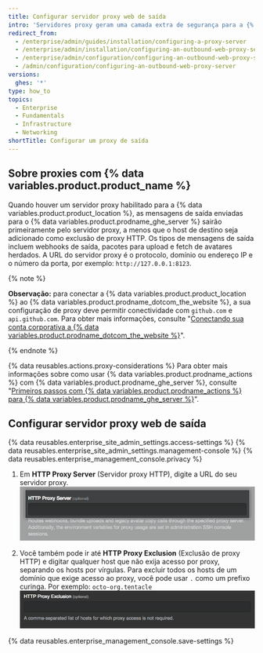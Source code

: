 ```yaml
---
title: Configurar servidor proxy web de saída
intro: 'Servidores proxy geram uma camada extra de segurança para a {% data variables.product.product_location %}.'
redirect_from:
  - /enterprise/admin/guides/installation/configuring-a-proxy-server
  - /enterprise/admin/installation/configuring-an-outbound-web-proxy-server
  - /enterprise/admin/configuration/configuring-an-outbound-web-proxy-server
  - /admin/configuration/configuring-an-outbound-web-proxy-server
versions:
  ghes: '*'
type: how_to
topics:
  - Enterprise
  - Fundamentals
  - Infrastructure
  - Networking
shortTitle: Configurar um proxy de saída
---
```


## Sobre proxies com {% data variables.product.product_name %}

Quando houver um servidor proxy habilitado para a {% data variables.product.product_location %}, as mensagens de saída enviadas para o {% data variables.product.prodname_ghe_server %} sairão primeiramente pelo servidor proxy, a menos que o host de destino seja adicionado como exclusão de proxy HTTP. Os tipos de mensagens de saída incluem webhooks de saída, pacotes para upload e fetch de avatares herdados. A URL do servidor proxy é o protocolo, domínio ou endereço IP e o número da porta, por exemplo: `http://127.0.0.1:8123`.

{% note %}

**Observação:** para conectar a {% data variables.product.product_location %} ao {% data variables.product.prodname_dotcom_the_website %}, a sua configuração de proxy deve permitir conectividade com `github.com` e `api.github.com`. Para obter mais informações, consulte "[Conectando sua conta corporativa a {% data variables.product.prodname_dotcom_the_website %}](/admin/configuration/managing-connections-between-your-enterprise-accounts/connecting-your-enterprise-account-to-github-enterprise-cloud)".

{% endnote %}

{% data reusables.actions.proxy-considerations %} Para obter mais informações sobre como usar {% data variables.product.prodname_actions %} com {% data variables.product.prodname_ghe_server %}, consulte "[Primeiros passos com {% data variables.product.prodname_actions %} para {% data variables.product.prodname_ghe_server %}](/admin/github-actions/enabling-github-actions-for-github-enterprise-server/getting-started-with-github-actions-for-github-enterprise-server)".

## Configurar servidor proxy web de saída

{% data reusables.enterprise_site_admin_settings.access-settings %}
{% data reusables.enterprise_site_admin_settings.management-console %}
{% data reusables.enterprise_management_console.privacy %}
1. Em **HTTP Proxy Server** (Servidor proxy HTTP), digite a URL do seu servidor proxy. ![Campo para digitar a URL do servidor proxy HTTP](/assets/images/enterprise/management-console/http-proxy-field.png)

5. Você também pode ir até **HTTP Proxy Exclusion** (Exclusão de proxy HTTP) e digitar qualquer host que não exija acesso por proxy, separando os hosts por vírgulas. Para excluir todos os hosts de um domínio que exige acesso ao proxy, você pode usar `.` como um prefixo curinga.  Por exemplo: `octo-org.tentacle` ![Campo para digitar qualquer exclusão de proxy HTTP](/assets/images/enterprise/management-console/http-proxy-exclusion-field.png)

{% data reusables.enterprise_management_console.save-settings %}
